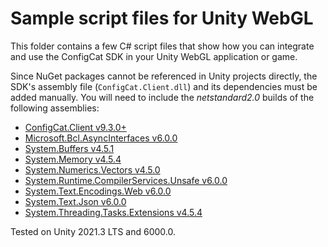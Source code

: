 # Sample script files for Unity WebGL

This folder contains a few C# script files that show how you can integrate and use the ConfigCat SDK in your Unity WebGL application or game.

Since NuGet packages cannot be referenced in Unity projects directly, the SDK's assembly file (`ConfigCat.Client.dll`) and its dependencies must be added manually. You will need to include the *netstandard2.0* builds of the following assemblies:
* [ConfigCat.Client v9.3.0+](https://www.nuget.org/packages/ConfigCat.Client)
* [Microsoft.Bcl.AsyncInterfaces v6.0.0](https://www.nuget.org/packages/Microsoft.Bcl.AsyncInterfaces/6.0.0)
* [System.Buffers v4.5.1](https://www.nuget.org/packages/System.Buffers/4.5.1)
* [System.Memory v4.5.4](https://www.nuget.org/packages/System.Memory/4.5.4)
* [System.Numerics.Vectors v4.5.0](https://www.nuget.org/packages/System.Numerics.Vectors/4.5.0)
* [System.Runtime.CompilerServices.Unsafe v6.0.0](https://www.nuget.org/packages/System.Runtime.CompilerServices.Unsafe/6.0.0)
* [System.Text.Encodings.Web v6.0.0](https://www.nuget.org/packages/System.Text.Encodings.Web/6.0.0)
* [System.Text.Json v6.0.0](https://www.nuget.org/packages/System.Text.Json/6.0.0)
* [System.Threading.Tasks.Extensions v4.5.4](https://www.nuget.org/packages/System.Threading.Tasks.Extensions/4.5.4)

Tested on Unity 2021.3 LTS and 6000.0.
